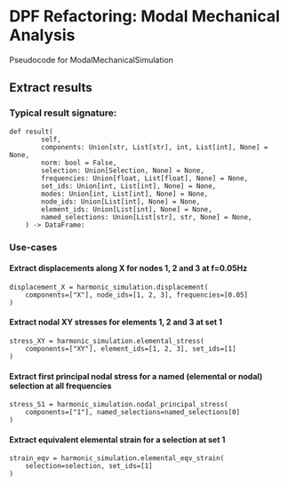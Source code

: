 # DPF Refactoring: Modal Mechanical Analysis

Pseudocode for ModalMechanicalSimulation

## Extract results

### Typical result signature:

```pycon
def result(
        self,
        components: Union[str, List[str], int, List[int], None] = None,
        norm: bool = False,
        selection: Union[Selection, None] = None,
        frequencies: Union[float, List[float], None] = None,
        set_ids: Union[int, List[int], None] = None,
        modes: Union[int, List[int], None] = None,
        node_ids: Union[List[int], None] = None,
        element_ids: Union[List[int], None] = None,
        named_selections: Union[List[str], str, None] = None,
    ) -> DataFrame:
```

### Use-cases

#### Extract displacements along X for nodes 1, 2 and 3 at f=0.05Hz

```pycon
displacement_X = harmonic_simulation.displacement(
    components=["X"], node_ids=[1, 2, 3], frequencies=[0.05]
)
```

#### Extract nodal XY stresses for elements 1, 2 and 3 at set 1

```pycon
stress_XY = harmonic_simulation.elemental_stress(
    components=["XY"], element_ids=[1, 2, 3], set_ids=[1]
)
```

#### Extract first principal nodal stress for a named (elemental or nodal) selection at all frequencies

```pycon
stress_S1 = harmonic_simulation.nodal_principal_stress(
    components=["1"], named_selections=named_selections[0]
)
```

#### Extract equivalent elemental strain for a selection at set 1

```pycon
strain_eqv = harmonic_simulation.elemental_eqv_strain(
    selection=selection, set_ids=[1]
)
```